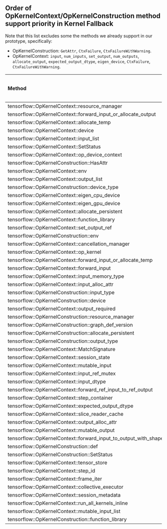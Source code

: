 ## Order of OpKernelContext/OpKernelConstruction method support priority in Kernel Fallback

Note that this list excludes some the methods we already support in our prototype, specifically:

* OpKernelConstruction: `GetAttr`, `CtxFailure`, `CtxFailureWithWarning`.
* OpKernelContext: `input`, `num_inputs`, `set_output`, `num_outputs`, `allocate_output`, `expected_output_dtype`, `eigen_device`, `CtxFailure`, `CtxFailureWithWarning`.

| Method | Num of kernels supported if implemented |
| :----- | :-------------------------------------- |
| tensorflow::OpKernelContext::resource_manager | 46 |
| tensorflow::OpKernelContext::forward_input_or_allocate_output | 35 |
| tensorflow::OpKernelContext::allocate_temp | 40 |
| tensorflow::OpKernelContext::device | 26 |
| tensorflow::OpKernelContext::input_list | 25 |
| tensorflow::OpKernelContext::SetStatus | 25 |
| tensorflow::OpKernelContext::op_device_context | 23 |
| tensorflow::OpKernelConstruction::HasAttr | 18 |
| tensorflow::OpKernelContext::env | 15 |
| tensorflow::OpKernelContext::output_list | 12 |
| tensorflow::OpKernelConstruction::device_type | 10 |
| tensorflow::OpKernelContext::eigen_cpu_device | 9 |
| tensorflow::OpKernelContext::eigen_gpu_device | 8 |
| tensorflow::OpKernelContext::allocate_persistent | 7 |
| tensorflow::OpKernelContext::function_library | 6 |
| tensorflow::OpKernelContext::set_output_ref | 5 |
| tensorflow::OpKernelConstruction::env | 5 |
| tensorflow::OpKernelContext::cancellation_manager | 9 |
| tensorflow::OpKernelContext::op_kernel | 4 |
| tensorflow::OpKernelContext::forward_input_or_allocate_temp | 4 |
| tensorflow::OpKernelContext::forward_input | 4 |
| tensorflow::OpKernelContext::input_memory_type | 6 |
| tensorflow::OpKernelContext::input_alloc_attr | 6 |
| tensorflow::OpKernelConstruction::input_type | 4 |
| tensorflow::OpKernelConstruction::device | 4 |
| tensorflow::OpKernelContext::output_required | 3 |
| tensorflow::OpKernelConstruction::resource_manager | 3 |
| tensorflow::OpKernelConstruction::graph_def_version | 3 |
| tensorflow::OpKernelConstruction::allocate_persistent | 3 |
| tensorflow::OpKernelConstruction::output_type | 9 |
| tensorflow::OpKernelContext::MatchSignature | 5 |
| tensorflow::OpKernelContext::session_state | 2 |
| tensorflow::OpKernelContext::mutable_input | 2 |
| tensorflow::OpKernelContext::input_ref_mutex | 2 |
| tensorflow::OpKernelContext::input_dtype | 31 |
| tensorflow::OpKernelContext::forward_ref_input_to_ref_output | 34 |
| tensorflow::OpKernelContext::step_container | 8 |
| tensorflow::OpKernelContext::expected_output_dtype | 3 |
| tensorflow::OpKernelContext::slice_reader_cache | 2 |
| tensorflow::OpKernelContext::output_alloc_attr | 2 |
| tensorflow::OpKernelContext::mutable_output | 2 |
| tensorflow::OpKernelContext::forward_input_to_output_with_shape | 2 |
| tensorflow::OpKernelConstruction::def | 2 |
| tensorflow::OpKernelConstruction::SetStatus | 2 |
| tensorflow::OpKernelContext::tensor_store | 1 |
| tensorflow::OpKernelContext::step_id | 1 |
| tensorflow::OpKernelContext::frame_iter | 8 |
| tensorflow::OpKernelContext::collective_executor | 4 |
| tensorflow::OpKernelContext::session_metadata | 1 |
| tensorflow::OpKernelContext::run_all_kernels_inline | 1 |
| tensorflow::OpKernelContext::mutable_input_list | 1 |
| tensorflow::OpKernelConstruction::function_library | 1 |


